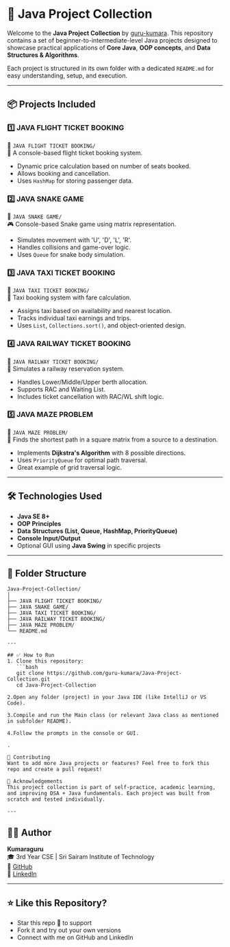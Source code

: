 
# 🚀 Java Project Collection

Welcome to the **Java Project Collection** by [guru-kumara](https://github.com/guru-kumara). This repository contains a set of beginner-to-intermediate-level Java projects designed to showcase practical applications of **Core Java**, **OOP concepts**, and **Data Structures & Algorithms**.

Each project is structured in its own folder with a dedicated `README.md` for easy understanding, setup, and execution.

---

## 📦 Projects Included

### 1️⃣ JAVA FLIGHT TICKET BOOKING
📁 `JAVA FLIGHT TICKET BOOKING/`  
🎯 A console-based flight ticket booking system.
- Dynamic price calculation based on number of seats booked.
- Allows booking and cancellation.
- Uses `HashMap` for storing passenger data.

### 2️⃣ JAVA SNAKE GAME
📁 `JAVA SNAKE GAME/`  
🎮 Console-based Snake game using matrix representation.
- Simulates movement with 'U', 'D', 'L', 'R'.
- Handles collisions and game-over logic.
- Uses `Queue` for snake body simulation.

### 3️⃣ JAVA TAXI TICKET BOOKING
📁 `JAVA TAXI TICKET BOOKING/`  
🚖 Taxi booking system with fare calculation.
- Assigns taxi based on availability and nearest location.
- Tracks individual taxi earnings and trips.
- Uses `List`, `Collections.sort()`, and object-oriented design.

### 4️⃣ JAVA RAILWAY TICKET BOOKING
📁 `JAVA RAILWAY TICKET BOOKING/`  
🚆 Simulates a railway reservation system.
- Handles Lower/Middle/Upper berth allocation.
- Supports RAC and Waiting List.
- Includes ticket cancellation with RAC/WL shift logic.

### 5️⃣ JAVA MAZE PROBLEM
📁 `JAVA MAZE PROBLEM/`  
🧩 Finds the shortest path in a square matrix from a source to a destination.
- Implements **Dijkstra's Algorithm** with 8 possible directions.
- Uses `PriorityQueue` for optimal path traversal.
- Great example of grid traversal logic.

---

## 🛠 Technologies Used
- **Java SE 8+**
- **OOP Principles**
- **Data Structures (List, Queue, HashMap, PriorityQueue)**
- **Console Input/Output**
- Optional GUI using **Java Swing** in specific projects

---

## 📁 Folder Structure
```
Java-Project-Collection/
│
├── JAVA FLIGHT TICKET BOOKING/
├── JAVA SNAKE GAME/
├── JAVA TAXI TICKET BOOKING/
├── JAVA RAILWAY TICKET BOOKING/
├── JAVA MAZE PROBLEM/
└── README.md

---

## ✅ How to Run
1. Clone this repository:
   ```bash
   git clone https://github.com/guru-kumara/Java-Project-Collection.git
   cd Java-Project-Collection

2.Open any folder (project) in your Java IDE (like IntelliJ or VS Code).

3.Compile and run the Main class (or relevant Java class as mentioned in subfolder README).

4.Follow the prompts in the console or GUI.

.

📌 Contributing
Want to add more Java projects or features? Feel free to fork this repo and create a pull request!

🙌 Acknowledgements
This project collection is part of self-practice, academic learning, and improving DSA + Java fundamentals. Each project was built from scratch and tested individually.

---
```
## 👨‍💻 Author

**Kumaraguru**  
🎓 3rd Year CSE | Sri Sairam Institute of Technology  
🔗 [GitHub](https://github.com/guru-kumara)  
🔗 [LinkedIn](https://www.linkedin.com/in/kumara-guru1/)

---

## ⭐ Like this Repository?

- Star this repo 🌟 to support
- Fork it and try out your own versions
- Connect with me on GitHub and LinkedIn
